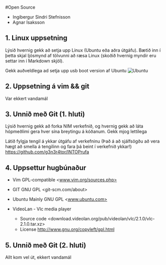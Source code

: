 #Open Source

* Ingibergur Sindri Stefnisson
* Agnar Isaksson

## 1. Linux uppsetning

Lýsið hvernig gekk að setja upp Linux (Ubuntu eða aðra útgáfu). Bætið inn í þetta skjal ljósmynd af tölvunni að ræsa Linux (skoðið hvernig myndir eru settar inn í Markdown skjöl).

Gekk auðveldlega ad setja upp usb boot version af Ubuntu 
![Ubuntu](http://i.imgur.com/BxB6I4H.png)
## 2. Uppsetning á vim && git

Var ekkert vandamál

## 3. Unnið með Git (1. hluti)

Lýsið hvernig gekk að forka NIM verkefnið, og hvernig gekk að láta hópmeðlimi gera hver sína breytingu á kóðanum.
Gekk mjog lettilega

Látið fylgja tengil á ykkar útgáfu af verkefninu (Það á að sjálfsögðu að vera hægt að smella á tengilinn og fara þá beint í verkefnið ykkar!)
<https://github.com/g3n3r4tor/INTOPrufa>
## 4. Uppsettur hugbúnaður
* Vim GPL-compatible <www.vim.org/sources.php>
* GIT GNU GPL <git-scm.com/about>
* Ubuntu Mainly GNU GPL <www.ubuntu.com>

* VideoLan - Vlc media player 
  * Source code <download.videolan.org/pub/videolan/vlc/2.1.0/vlc-2.1.0.tar.xz>
  * License <http://www.gnu.org/copyleft/gpl.html>
## 5. Unnið með Git (2. hluti)

Allt kom vel út, ekkert vandamál
